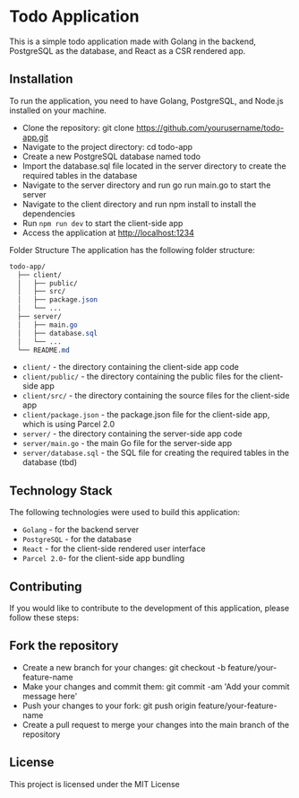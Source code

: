 # Todo Application

This is a simple todo application made with Golang in the backend, PostgreSQL as the database, and React as a CSR rendered app.

## Installation

To run the application, you need to have Golang, PostgreSQL, and Node.js installed on your machine.

* Clone the repository: git clone <https://github.com/yourusername/todo-app.git>
* Navigate to the project directory: cd todo-app
* Create a new PostgreSQL database named todo
* Import the database.sql file located in the server directory to create the required tables in the database
* Navigate to the server directory and run go run main.go to start the server
* Navigate to the client directory and run npm install to install the dependencies
* Run `npm run dev` to start the client-side app
* Access the application at <http://localhost:1234>

Folder Structure
The application has the following folder structure:

```css
todo-app/
  ├── client/
  │   ├── public/
  │   ├── src/
  │   ├── package.json
  │   └── ...
  ├── server/
  │   ├── main.go
  │   ├── database.sql
  │   └── ...
  └── README.md
```

* `client/` - the directory containing the client-side app code
* `client/public/` - the directory containing the public files for the client-side app
* `client/src/` - the directory containing the source files for the client-side app
* `client/package.json` - the package.json file for the client-side app, which is using Parcel 2.0
* `server/` - the directory containing the server-side app code
* `server/main.go` - the main Go file for the server-side app
* `server/database.sql` - the SQL file for creating the required tables in the database (tbd)

## Technology Stack

The following technologies were used to build this application:

* `Golang` - for the backend server
* `PostgreSQL` - for the database
* `React` - for the client-side rendered user interface
* `Parcel 2.0`- for the client-side app bundling

## Contributing

If you would like to contribute to the development of this application, please follow these steps:

## Fork the repository

* Create a new branch for your changes: git checkout -b feature/your-feature-name
* Make your changes and commit them: git commit -am 'Add your commit message here'
* Push your changes to your fork: git push origin feature/your-feature-name
* Create a pull request to merge your changes into the main branch of the repository

## License

This project is licensed under the MIT License
